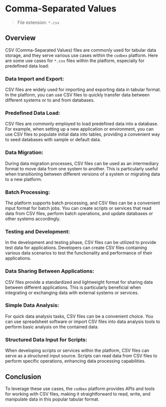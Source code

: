 # Comma-Separated Values 

> File extension: `*.csv`

## Overview

CSV (Comma-Separated Values) files are commonly used for tabular data storage, and they serve various use cases within the `codbex` platform. Here are some use cases for `*.csv` files within the platform, especially for predefined data load:

### Data Import and Export:

CSV files are widely used for importing and exporting data in tabular format. In the platform, you can use CSV files to quickly transfer data between different systems or to and from databases.

### Predefined Data Load:

CSV files are commonly employed to load predefined data into a database. For example, when setting up a new application or environment, you can use CSV files to populate initial data into tables, providing a convenient way to seed databases with sample or default data.

### Data Migration:

During data migration processes, CSV files can be used as an intermediary format to move data from one system to another. This is particularly useful when transitioning between different versions of a system or migrating data to a new platform.

### Batch Processing:

The platform supports batch processing, and CSV files can be a convenient input format for batch jobs. You can create scripts or services that read data from CSV files, perform batch operations, and update databases or other systems accordingly.

### Testing and Development:

In the development and testing phase, CSV files can be utilized to provide test data for applications. Developers can create CSV files containing various data scenarios to test the functionality and performance of their applications.

### Data Sharing Between Applications:

CSV files provide a standardized and lightweight format for sharing data between different applications. This is particularly beneficial when integrating or exchanging data with external systems or services.

### Simple Data Analysis:

For quick data analysis tasks, CSV files can be a convenient choice. You can use spreadsheet software or import CSV files into data analysis tools to perform basic analysis on the contained data.

### Structured Data Input for Scripts:

When developing scripts or services within the platform, CSV files can serve as a structured input source. Scripts can read data from CSV files to perform specific operations, enhancing data processing capabilities.

## Conclusion

To leverage these use cases, the `codbex` platform provides APIs and tools for working with CSV files, making it straightforward to read, write, and manipulate data in this popular tabular format.